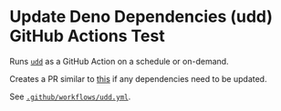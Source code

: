 # Update Deno Dependencies (udd) GitHub Actions Test

Runs [`udd`](https://github.com/hayd/deno-udd) as a GitHub Action on a schedule or on-demand.

Creates a PR similar to [this](https://github.com/anishkny/udd-action-test/pull/2) if any dependencies need to be updated.

See [`.github/workflows/udd.yml`](.github/workflows/udd.yml).

